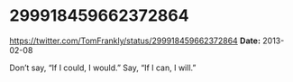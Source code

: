 # 299918459662372864
https://twitter.com/TomFrankly/status/299918459662372864
**Date:** 2013-02-08

Don’t say, “If I could, I would.” Say, “If I can, I will.”
